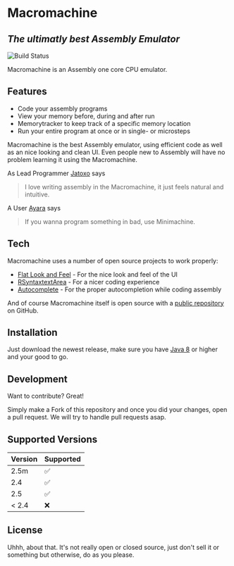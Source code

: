 # Macromachine
## _The ultimatly best Assembly Emulator_

![Build Status](https://app.travis-ci.com/Jojojihn/Macromachine.svg?branch=master)

Macromachine is an Assembly one core CPU emulator.


## Features

- Code your assembly programs
- View your memory before, during and after run
- Memorytracker to keep track of a specific memory location
- Run your entire program at once or in single- or microsteps


Macromachine is the best Assembly emulator, using efficient code as well 
as an nice looking and clean UI. Even people new to Assembly will have no problem
learning it using the Macromachine.

As Lead Programmer [Jatoxo] says
> I love writing assembly in the Macromachine,
> it just feels natural and intuitive.

A User [Ayara] says
> If you wanna program something in bad,
> use Minimachine.



## Tech

Macromachine uses a number of open source projects to work properly:

- [Flat Look and Feel] - For the nice look and feel of the UI
- [RSyntaxtextArea] - For a nicer coding experience
- [Autocomplete] - For the proper autocompletion while coding assembly

And of course Macromachine itself is open source with a [public repository][mm]
 on GitHub.

## Installation

Just download the newest release, make sure you have [Java 8] or higher
and your good to go.

## Development

Want to contribute? Great!

Simply make a Fork of this repository and once you did your changes, open a pull request.
We will try to handle pull requests asap.

## Supported Versions

| Version | Supported          |
| ------- | ------------------ |
|  2.5m   | :white_check_mark: |
|  2.4    | :white_check_mark:                |
|  2.5    | :white_check_mark: |
| < 2.4   | :x:                |


## License

Uhhh, about that. It's not really open or closed source, just don't sell it or something but otherwise, do as you please.

   [mm]: <https://github.com/Jojojihn/Macromachine>
   [Jatoxo]: <https://github.com/Jatoxo>
   [Ayara]: <https://github.com/Jatoxo>
   [Flat Look and Feel]: <https://www.formdev.com/flatlaf/>
   [RSyntaxtextArea]: <https://github.com/bobbylight/RSyntaxTextArea>
   [Autocomplete]: <https://github.com/bobbylight/autocomplete>
   [Java 8]: <https://www.java.com/en/download/manual.jsp>
